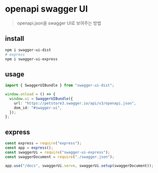 # openapi swagger UI

> openapi.json을 swagger UI로 보여주는 방법

## install

```sh
npm i swagger-ui-dist
# express
npm i swagger-ui-express
```

## usage

```ts
import { SwaggerUIBundle } from "swagger-ui-dist";

window.onload = () => {
  window.ui = SwaggerUIBundle({
    url: "https://petstore3.swagger.io/api/v3/openapi.json",
    dom_id: "#swagger-ui",
  });
};
```

## express

```ts
const express = require("express");
const app = express();
const swaggerUi = require("swagger-ui-express");
const swaggerDocument = require("./swagger.json");

app.use("/docs", swaggerUi.serve, swaggerUi.setup(swaggerDocument));
```
